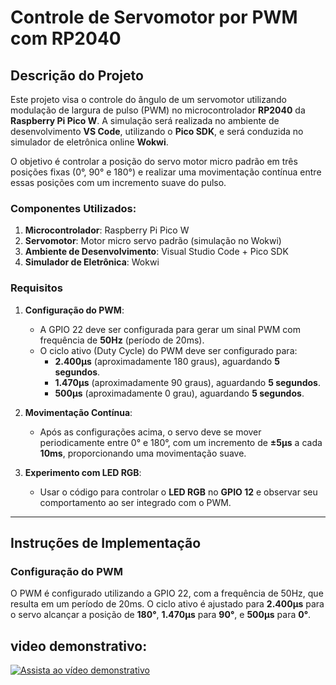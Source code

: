 # Controle de Servomotor por PWM com RP2040

## Descrição do Projeto

Este projeto visa o controle do ângulo de um servomotor utilizando modulação de largura de pulso (PWM) no microcontrolador **RP2040** da **Raspberry Pi Pico W**. A simulação será realizada no ambiente de desenvolvimento **VS Code**, utilizando o **Pico SDK**, e será conduzida no simulador de eletrônica online **Wokwi**.

O objetivo é controlar a posição do servo motor micro padrão em três posições fixas (0°, 90° e 180°) e realizar uma movimentação contínua entre essas posições com um incremento suave do pulso.

### Componentes Utilizados:
1. **Microcontrolador**: Raspberry Pi Pico W
2. **Servomotor**: Motor micro servo padrão (simulação no Wokwi)
3. **Ambiente de Desenvolvimento**: Visual Studio Code + Pico SDK
4. **Simulador de Eletrônica**: Wokwi

### Requisitos

1. **Configuração do PWM**:
   - A GPIO 22 deve ser configurada para gerar um sinal PWM com frequência de **50Hz** (período de 20ms).
   - O ciclo ativo (Duty Cycle) do PWM deve ser configurado para:
     - **2.400µs** (aproximadamente 180 graus), aguardando **5 segundos**.
     - **1.470µs** (aproximadamente 90 graus), aguardando **5 segundos**.
     - **500µs** (aproximadamente 0 grau), aguardando **5 segundos**.

2. **Movimentação Contínua**:
   - Após as configurações acima, o servo deve se mover periodicamente entre 0° e 180°, com um incremento de **±5µs** a cada **10ms**, proporcionando uma movimentação suave.

3. **Experimento com LED RGB**:
   - Usar o código para controlar o **LED RGB** no **GPIO 12** e observar seu comportamento ao ser integrado com o PWM.

---

## Instruções de Implementação

### Configuração do PWM

O PWM é configurado utilizando a GPIO 22, com a frequência de 50Hz, que resulta em um período de 20ms. O ciclo ativo é ajustado para **2.400µs** para o servo alcançar a posição de **180°**, **1.470µs** para **90°**, e **500µs** para **0°**.

## video demonstrativo:


[![Assista ao vídeo demonstrativo](https://i.ytimg.com/vi/m4CvZlHNlw0/hq720_2.jpg?sqp=-oaymwEoCJUDENAFSFryq4qpAxoIARUAAIhC0AEB2AEB4gEKCBgQAhgGOAFAAQ==&rs=AOn4CLDEAiMRf0h5bnH_93G-STIvsmkGAQ)](https://youtu.be/B6vUotabbRA?si=Dc5PJno0R4BkYyAp)